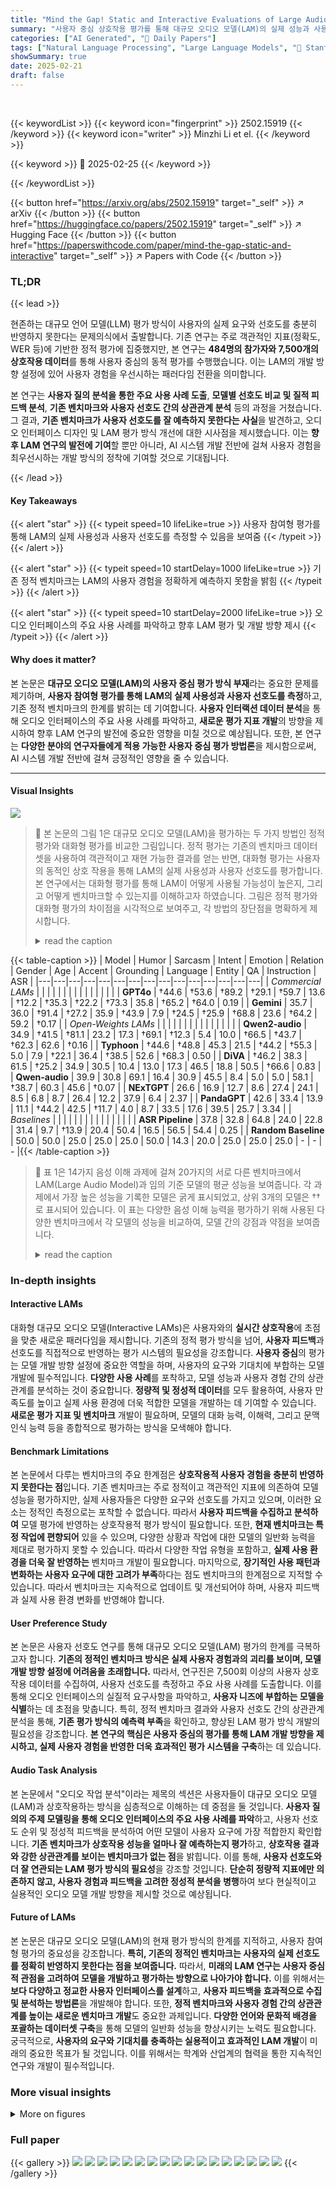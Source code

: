 ```yaml
---
title: "Mind the Gap! Static and Interactive Evaluations of Large Audio Models"
summary: "사용자 중심 상호작용 평가를 통해 대규모 오디오 모델(LAM)의 실제 성능과 사용자 선호도를 측정하고, 기존 정적 벤치마크의 한계를 밝혔습니다."
categories: ["AI Generated", "🤗 Daily Papers"]
tags: ["Natural Language Processing", "Large Language Models", "🏢 Stanford University",]
showSummary: true
date: 2025-02-21
draft: false
---
```


<br>

{{< keywordList >}}
{{< keyword icon="fingerprint" >}} 2502.15919 {{< /keyword >}}
{{< keyword icon="writer" >}} Minzhi Li et el. {{< /keyword >}}
 
{{< keyword >}} 🤗 2025-02-25 {{< /keyword >}}
 
{{< /keywordList >}}

{{< button href="https://arxiv.org/abs/2502.15919" target="_self" >}}
↗ arXiv
{{< /button >}}
{{< button href="https://huggingface.co/papers/2502.15919" target="_self" >}}
↗ Hugging Face
{{< /button >}}
{{< button href="https://paperswithcode.com/paper/mind-the-gap-static-and-interactive" target="_self" >}}
↗ Papers with Code
{{< /button >}}




### TL;DR


{{< lead >}}

현존하는 대규모 언어 모델(LLM) 평가 방식이 사용자의 실제 요구와 선호도를 충분히 반영하지 못한다는 문제의식에서 출발합니다. 기존 연구는 주로 객관적인 지표(정확도, WER 등)에 기반한 정적 평가에 집중했지만, 본 연구는 **484명의 참가자와 7,500개의 상호작용 데이터**를 통해 사용자 중심의 동적 평가를 수행했습니다.  이는 LAM의 개발 방향 설정에 있어 사용자 경험을 우선시하는 패러다임 전환을 의미합니다.

본 연구는 **사용자 질의 분석을 통한 주요 사용 사례 도출**, **모델별 선호도 비교 및 질적 피드백 분석**, **기존 벤치마크와 사용자 선호도 간의 상관관계 분석** 등의 과정을 거쳤습니다.  그 결과, **기존 벤치마크가 사용자 선호도를 잘 예측하지 못한다는 사실**을 발견하고, 오디오 인터페이스 디자인 및 LAM 평가 방식 개선에 대한 시사점을 제시했습니다.  이는 **향후 LAM 연구의 발전에 기여**할 뿐만 아니라, AI 시스템 개발 전반에 걸쳐 사용자 경험을 최우선시하는 개발 방식의 정착에 기여할 것으로 기대됩니다.

{{< /lead >}}


#### Key Takeaways

{{< alert "star" >}}
{{< typeit speed=10 lifeLike=true >}} 사용자 참여형 평가를 통해 LAM의 실제 사용성과 사용자 선호도를 측정할 수 있음을 보여줌 {{< /typeit >}}
{{< /alert >}}

{{< alert "star" >}}
{{< typeit speed=10 startDelay=1000 lifeLike=true >}} 기존 정적 벤치마크는 LAM의 사용자 경험을 정확하게 예측하지 못함을 밝힘 {{< /typeit >}}
{{< /alert >}}

{{< alert "star" >}}
{{< typeit speed=10 startDelay=2000 lifeLike=true >}} 오디오 인터페이스의 주요 사용 사례를 파악하고 향후 LAM 평가 및 개발 방향 제시 {{< /typeit >}}
{{< /alert >}}

#### Why does it matter?
본 논문은 **대규모 오디오 모델(LAM)의 사용자 중심 평가 방식 부재**라는 중요한 문제를 제기하며, **사용자 참여형 평가를 통해 LAM의 실제 사용성과 사용자 선호도를 측정**하고, 기존 정적 벤치마크의 한계를 밝히는 데 기여합니다.  **사용자 인터랙션 데이터 분석**을 통해 오디오 인터페이스의 주요 사용 사례를 파악하고, **새로운 평가 지표 개발**의 방향을 제시하여 향후 LAM 연구의 발전에 중요한 영향을 미칠 것으로 예상됩니다.  또한, 본 연구는 **다양한 분야의 연구자들에게 적용 가능한 사용자 중심 평가 방법론**을 제시함으로써, AI 시스템 개발 전반에 걸쳐 긍정적인 영향을 줄 수 있습니다.

------
#### Visual Insights



![](https://arxiv.org/html/2502.15919/x1.png)

> 🔼 본 논문의 그림 1은 대규모 오디오 모델(LAM)을 평가하는 두 가지 방법인 정적 평가와 대화형 평가를 비교한 그림입니다. 정적 평가는 기존의 벤치마크 데이터셋을 사용하여 객관적이고 재현 가능한 결과를 얻는 반면, 대화형 평가는 사용자의 동적인 상호 작용을 통해 LAM의 실제 사용성과 사용자 선호도를 평가합니다.  본 연구에서는 대화형 평가를 통해 LAM이 어떻게 사용될 가능성이 높은지, 그리고 어떻게 벤치마크할 수 있는지를 이해하고자 하였습니다. 그림은 정적 평가와 대화형 평가의 차이점을 시각적으로 보여주고, 각 방법의 장단점을 명확하게 제시합니다.
> <details>
> <summary>read the caption</summary>
> Figure 1: Comparison of static and interactive ways of evaluating Large Audio Models. In this work, we perform interactive evaluations to understand how LAMs are likely to be used and how they can be benchmarked.
> </details>





{{< table-caption >}}
| Model | Humor | Sarcasm | Intent | Emotion | Relation | Gender | Age | Accent | Grounding | Language | Entity | QA | Instruction | ASR |
|---|---|---|---|---|---|---|---|---|---|---|---|---|---|---|
| _Commercial LAMs_ |  |  |  |  |  |  |  |  |  |  |  |  |  |  |
| **GPT4o** | †44.6 | †53.6 | †89.2 | †29.1 | †59.7 | 13.6 | †12.2 | †35.3 | †22.2 | †73.3 | 35.8 | †65.2 | †64.0 | 0.19 |
| **Gemini** | 35.7 | 36.0 | †91.4 | †27.2 | 35.9 | †43.9 | 7.9 | †24.5 | †25.9 | †68.8 | 23.6 | †64.2 | 59.2 | †0.17 |
| _Open-Weights LAMs_ |  |  |  |  |  |  |  |  |  |  |  |  |  |  |
| **Qwen2-audio** | 34.9 | †41.5 | †81.1 | 23.2 | 17.3 | †69.1 | †12.3 | 5.4 | 10.0 | †66.5 | †43.7 | †62.3 | 62.6 | †0.16 |
| **Typhoon** | †44.6 | †48.8 | 45.3 | 21.5 | †44.2 | †55.3 | 5.0 | 7.9 | †22.1 | 36.4 | †38.5 | 52.6 | †68.3 | 0.50 |
| **DiVA** | †46.2 | 38.3 | 61.5 | †25.2 | 34.9 | 30.5 | 10.4 | 13.0 | 17.3 | 46.5 | 18.8 | 50.5 | †66.6 | 0.83 |
| **Qwen-audio** | 39.9 | 30.8 | 69.1 | 16.4 | 30.9 | 45.5 | 8.4 | 5.0 | 5.0 | 58.1 | †38.7 | 60.3 | 45.6 | †0.07 |
| **NExTGPT** | 26.6 | 16.9 | 12.7 | 8.6 | 27.4 | 24.1 | 8.5 | 6.8 | 8.7 | 26.4 | 12.2 | 37.9 | 6.4 | 2.37 |
| **PandaGPT** | 42.6 | 33.4 | 13.9 | 11.1 | †44.2 | 42.5 | †11.7 | 4.0 | 8.7 | 33.5 | 17.6 | 39.5 | 25.7 | 3.34 |
| _Baselines_ |  |  |  |  |  |  |  |  |  |  |  |  |  |  |
| **ASR Pipeline** | 37.8 | 32.8 | 64.8 | 24.0 | 22.8 | 31.4 | 9.7 | †13.9 | 20.4 | 50.4 | 16.5 | 56.5 | 54.4 | 0.25 |
| **Random Baseline** | 50.0 | 50.0 | 25.0 | 25.0 | 25.0 | 50.0 | 14.3 | 20.0 | 25.0 | 25.0 | 25.0 | - | - | - |{{< /table-caption >}}

> 🔼 표 1은 14가지 음성 이해 과제에 걸쳐 20가지의 서로 다른 벤치마크에서 LAM(Large Audio Model)과 임의 기준 모델의 평균 성능을 보여줍니다.  각 과제에서 가장 높은 성능을 기록한 모델은 굵게 표시되었고, 상위 3개의 모델은 ††로 표시되어 있습니다.  이 표는 다양한 음성 이해 능력을 평가하기 위해 사용된 다양한 벤치마크에서 각 모델의 성능을 비교하여,  모델 간의 강점과 약점을 보여줍니다.
> <details>
> <summary>read the caption</summary>
> Table 1: Average performance of LAMs and random baseline on 20 different benchmarks across 14 different speech understanding tasks. Top model performance is bolded, and top three model performances are marked with ††\dagger†.
> </details>





### In-depth insights


#### Interactive LAMs
대화형 대규모 오디오 모델(Interactive LAMs)은 사용자와의 **실시간 상호작용**에 초점을 맞춘 새로운 패러다임을 제시합니다. 기존의 정적 평가 방식을 넘어, **사용자 피드백**과 선호도를 직접적으로 반영하는 평가 시스템의 필요성을 강조합니다.  **사용자 중심**의 평가는 모델 개발 방향 설정에 중요한 역할을 하며, 사용자의 요구와 기대치에 부합하는 모델 개발에 필수적입니다.  **다양한 사용 사례**를 포착하고, 모델 성능과 사용자 경험 간의 상관관계를 분석하는 것이 중요합니다.  **정량적 및 정성적 데이터**를 모두 활용하여, 사용자 만족도를 높이고 실제 사용 환경에 더욱 적합한 모델을 개발하는 데 기여할 수 있습니다.  **새로운 평가 지표 및 벤치마크** 개발이 필요하며,  모델의 대화 능력, 이해력, 그리고 문맥 인식 능력 등을 종합적으로 평가하는 방식을 모색해야 합니다.

#### Benchmark Limitations
본 논문에서 다루는 벤치마크의 주요 한계점은 **상호작용적 사용자 경험을 충분히 반영하지 못한다는 점**입니다. 기존 벤치마크는 주로 정적이고 객관적인 지표에 의존하여 모델 성능을 평가하지만, 실제 사용자들은 다양한 요구와 선호도를 가지고 있으며, 이러한 요소는 정적인 측정으로는 포착할 수 없습니다. 따라서 **사용자 피드백을 수집하고 분석하여** 모델 평가에 반영하는 상호작용적 평가 방식이 필요합니다. 또한, **현재 벤치마크는 특정 작업에 편향되어** 있을 수 있으며, 다양한 상황과 작업에 대한 모델의 일반화 능력을 제대로 평가하지 못할 수 있습니다. 따라서 다양한 작업 유형을 포함하고, **실제 사용 환경을 더욱 잘 반영하는** 벤치마크 개발이 필요합니다. 마지막으로, **장기적인 사용 패턴과 변화하는 사용자 요구에 대한 고려가 부족**하다는 점도 벤치마크의 한계점으로 지적할 수 있습니다. 따라서 벤치마크는 지속적으로 업데이트 및 개선되어야 하며, 사용자 피드백과 실제 사용 환경 변화를 반영해야 합니다.

#### User Preference Study
본 논문은 사용자 선호도 연구를 통해 대규모 오디오 모델(LAM) 평가의 한계를 극복하고자 합니다. **기존의 정적인 벤치마크 방식은 실제 사용자 경험과의 괴리를 보이며, 모델 개발 방향 설정에 어려움을 초래합니다.** 따라서, 연구진은 7,500회 이상의 사용자 상호작용 데이터를 수집하여, 사용자 선호도를 측정하고 주요 사용 사례를 도출합니다. 이를 통해 오디오 인터페이스의 실질적 요구사항을 파악하고, **사용자 니즈에 부합하는 모델을 식별**하는 데 초점을 맞춥니다. 특히, 정적 벤치마크 결과와 사용자 선호도 간의 상관관계 분석을 통해, **기존 평가 방식의 예측력 부족**을 확인하고, 향상된 LAM 평가 방식 개발의 필요성을 강조합니다. **본 연구의 핵심은 사용자 중심의 평가를 통해 LAM 개발 방향을 제시하고, 실제 사용자 경험을 반영한 더욱 효과적인 평가 시스템을 구축**하는 데 있습니다.

#### Audio Task Analysis
본 논문에서 "오디오 작업 분석"이라는 제목의 섹션은 사용자들이 대규모 오디오 모델(LAM)과 상호작용하는 방식을 심층적으로 이해하는 데 중점을 둘 것입니다.  **사용자 질의의 주제 모델링을 통해 오디오 인터페이스의 주요 사용 사례를 파악**하고, 사용자 선호도 순위 및 정성적 피드백을 분석하여 어떤 모델이 사용자 요구에 가장 적합한지 확인합니다. **기존 벤치마크가 상호작용 성능을 얼마나 잘 예측하는지 평가**하고, **상호작용 결과와 강한 상관관계를 보이는 벤치마크가 없는 점**을 밝힙니다. 이를 통해, **사용자 선호도와 더 잘 연관되는 LAM 평가 방식의 필요성**을 강조할 것입니다.  **단순히 정량적 지표에만 의존하지 않고, 사용자 경험과 피드백을 고려한 정성적 분석을 병행**하여 보다 현실적이고 실용적인 오디오 모델 개발 방향을 제시할 것으로 예상됩니다.

#### Future of LAMs
본 논문은 대규모 오디오 모델(LAM)의 현재 평가 방식의 한계를 지적하고, 사용자 참여형 평가의 중요성을 강조합니다. **특히, 기존의 정적인 벤치마크는 사용자의 실제 선호도를 정확히 반영하지 못한다는 점을 보여줍니다.** 따라서, **미래의 LAM 연구는 사용자 중심적 관점을 고려하여 모델을 개발하고 평가하는 방향으로 나아가야 합니다.** 이를 위해서는 **보다 다양하고 정교한 사용자 인터페이스를 설계**하고, **사용자 피드백을 효과적으로 수집 및 분석하는 방법론**을 개발해야 합니다. 또한, **정적 벤치마크와 사용자 경험 간의 상관관계를 높이는 새로운 벤치마크 개발**도 중요한 과제입니다.  **다양한 언어와 문화적 배경을 포괄하는 데이터셋 구축**을 통해 모델의 일반화 성능을 향상시키는 노력도 필요합니다.  궁극적으로, **사용자의 요구와 기대치를 충족하는 실용적이고 효과적인 LAM 개발**이 미래의 중요한 목표가 될 것입니다.  이를 위해서는 학계와 산업계의 협력을 통한 지속적인 연구와 개발이 필수적입니다.


### More visual insights

<details>
<summary>More on figures
</summary>


![](https://arxiv.org/html/2502.15919/x2.png)

> 🔼 이 그림은 사용자의 질문을 계층적 클러스터링 기법을 통해 분석하여 주요 질문 유형을 보여줍니다. 왼쪽은 계층적 클러스터링 과정을 시각적으로 보여주며, 사용자 질문의 주요 네 가지 주제(작업 실행, 지식 확장, 채팅, 조언 구하기)와 각 주제의 하위 주제를 나타냅니다. 오른쪽 그래프는 각 질문 유형이 전체 질문 중 차지하는 비율을 보여주는 파이 차트입니다. 이를 통해 사용자가 대화형 오디오 모델에게 어떤 유형의 질문을 주로 하는지, 그리고 각 유형의 질문이 얼마나 빈번한지를 알 수 있습니다.
> <details>
> <summary>read the caption</summary>
> Figure 2: We identify four main topics in user queries — task execution, knowledge expansion, chat, advice seeking as well as sub-topics under each category through hierarchical clustering (left) and analyze the relative proportions of each query type (right).
> </details>



![](https://arxiv.org/html/2502.15919/x5.png)

> 🔼 그림 3은 본 논문의 평가에서 얻은 6개의 음성-텍스트 모델에 대한 짝 비교 결과(왼쪽)와 Bradley-Terry 점수(오른쪽)를 보여줍니다. 왼쪽 그래프는 각 모델 쌍에 대한 승률을 보여주며, * 표시는 짝 부트스트랩 검정을 통해 유의미한 차이(P<0.05)를 나타냅니다. 오른쪽 그래프는 Bradley-Terry 점수 분포를 보여주며, 10,000번의 부트스트랩을 통해 계산되었습니다. †† 는 ASR(Automatic Speech Recognition)과 LLM(Large Language Model) 파이프라인을 나타냅니다. 이 그림은 다양한 모델의 상대적 성능을 시각적으로 비교하여 사용자 선호도를 이해하는 데 도움이 됩니다.
> <details>
> <summary>read the caption</summary>
> Figure 3: Head-to-head model comparisons (left) and Bradley-Terry (right) Scores from our evaluation. For win rates, * indicates the difference between preferences is significant (P<0.05) by a pairwise bootstrap test. For Bradley-Terry scores, distributions are shown shown for 10,000 bootstraps. ††\dagger† denotes an ASR + LLM pipeline.
> </details>



![](https://arxiv.org/html/2502.15919/x6.png)

> 🔼 그림 4는 다양한 모델들에 대한 사용자 선호도 예측 변수로서 벤치마크 성능 차이를 분석한 혼합 효과 회귀 분석 결과를 보여줍니다.  VIF(Variance Inflation Factor) 임계값 10.0을 사용하여 15개의 다른 특징들을 사전 선별하였고, 동점 자료는 제외했습니다. 모델 적합 과정에서 벤치마크는 고정 효과로, 모델 식별자는 임의 효과로 처리했습니다. 분석 결과, 조건부/한계 R²는 0.99/0.30으로 나타났습니다.  즉, 벤치마크 성능 차이가 사용자 선호도를 예측하는 데 어느 정도 효과적이지만(조건부 R² 0.99), 모델 식별자를 고려했을 때 예측력은 30% 수준으로 제한적임을 시사합니다. 
> <details>
> <summary>read the caption</summary>
> Figure 4: Mixed-effect regression of benchmark performance differences as a predictor of user preferences across models. 15 other features were pre-screened using VIF thresholding (threshold=10.0) with ties removed. Model fitting was performed fixed effects for benchmarks and random effects for model identity. The model achieved conditional/marginal R2superscript𝑅2R^{2}italic_R start_POSTSUPERSCRIPT 2 end_POSTSUPERSCRIPT of 0.99/0.30.
> </details>



![](https://arxiv.org/html/2502.15919/x7.png)

> 🔼 그림 A.1은 논문에서 사용된 20개의 정적 벤치마크에 대한 모델 성능의 PCA 분석 결과를 보여줍니다. PCA (주성분 분석)는 고차원 데이터를 저차원 공간으로 축소하여 데이터의 주요 변동성을 설명하는 주성분을 찾는 기법입니다. 이 그림은 각 주성분이 설명하는 분산의 비율과, 각 벤치마크가 주성분에 얼마나 기여하는지를 보여주는 로딩 값을 시각적으로 표현합니다. 이를 통해 다양한 벤치마크 간의 상관관계와 모델 성능의 주요 패턴을 파악할 수 있습니다.  그림은 벤치마크들의 상관관계를 보여주는 히트맵과, 각 주성분별 분산 설명량을 나타내는 막대 그래프, 그리고 각 주성분의 로딩 값을 보여주는 그래프로 구성되어 있습니다.
> <details>
> <summary>read the caption</summary>
> Figure A.1: PCA Analysis of model performance on 20 static benchmarks.
> </details>



![](https://arxiv.org/html/2502.15919/x8.png)

> 🔼 그림 A.2는 사용자들이 제약 없이 자신의 음성 및 오디오를 녹음하고 익명의 두 개의 LAM 시스템으로부터 응답을 받는 대화형 평가의 Gradio 인터페이스를 보여줍니다. 사용자는 두 모델 간의 이진 선호도를 제공하고, 음성 또는 텍스트를 통해 정성적 피드백을 제공할 수 있는 옵션이 제공됩니다.  이 그림은 사용자 인터페이스의 모습을 보여주는 것으로, 사용자는 음성 입력을 하고, 두 개의 다른 모델로부터 텍스트 형태의 응답을 받고, 그 중 더 나은 응답을 선택하는 방식으로 진행됩니다. 선택 후, 사용자는 선택 이유에 대한 추가적인 설명을 텍스트나 음성으로 제공할 수 있습니다.
> <details>
> <summary>read the caption</summary>
> Figure A.2: Gradio interface of interactive evaluation. Users record their own speech and audio without constraints and receive responses from two LAM systems anonymously. They then provide a binary preference between the models, and are provided the option to provide qualitative feedback through either voice or text.
> </details>



![](https://arxiv.org/html/2502.15919/x9.png)

> 🔼 그림 A.3은 대화형 평가와 다양한 정적 벤치마크에서 모델 순위 간의 Kendall Tau 순위 거리를 보여줍니다.  각 정적 벤치마크는 음성 이해 및 상호 작용과 관련된 다양한 작업(예: 음성 인식, 감정 인식, 화자 식별 등)을 평가하며, 이 그림은 각 벤치마크에서의 모델 순위와 대화형 평가에서의 모델 순위 간 차이를 정량적으로 보여줍니다.  낮은 Kendall Tau 거리는 정적 벤치마크가 대화형 평가와 일치하는 성능을 예측하는 데 더 효과적임을 나타냅니다.  반면 높은 Kendall Tau 거리는 상관관계가 낮음을 의미합니다.
> <details>
> <summary>read the caption</summary>
> Figure A.3: Kendall tau rank distance between model rank in interactive evaluation and that on different static benchmarks.
> </details>



</details>






### Full paper

{{< gallery >}}
<img src="paper_images/1.png" class="grid-w50 md:grid-w33 xl:grid-w25" />
<img src="paper_images/2.png" class="grid-w50 md:grid-w33 xl:grid-w25" />
<img src="paper_images/3.png" class="grid-w50 md:grid-w33 xl:grid-w25" />
<img src="paper_images/4.png" class="grid-w50 md:grid-w33 xl:grid-w25" />
<img src="paper_images/5.png" class="grid-w50 md:grid-w33 xl:grid-w25" />
<img src="paper_images/6.png" class="grid-w50 md:grid-w33 xl:grid-w25" />
<img src="paper_images/7.png" class="grid-w50 md:grid-w33 xl:grid-w25" />
<img src="paper_images/8.png" class="grid-w50 md:grid-w33 xl:grid-w25" />
<img src="paper_images/9.png" class="grid-w50 md:grid-w33 xl:grid-w25" />
<img src="paper_images/10.png" class="grid-w50 md:grid-w33 xl:grid-w25" />
<img src="paper_images/11.png" class="grid-w50 md:grid-w33 xl:grid-w25" />
<img src="paper_images/12.png" class="grid-w50 md:grid-w33 xl:grid-w25" />
<img src="paper_images/13.png" class="grid-w50 md:grid-w33 xl:grid-w25" />
<img src="paper_images/14.png" class="grid-w50 md:grid-w33 xl:grid-w25" />
<img src="paper_images/15.png" class="grid-w50 md:grid-w33 xl:grid-w25" />
<img src="paper_images/16.png" class="grid-w50 md:grid-w33 xl:grid-w25" />
<img src="paper_images/17.png" class="grid-w50 md:grid-w33 xl:grid-w25" />
{{< /gallery >}}